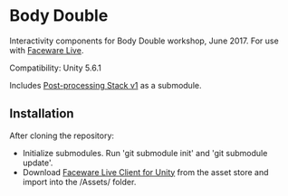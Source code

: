 # Body Double

Interactivity components for Body Double workshop, June 2017. For use with [Faceware Live](http://facewaretech.com/products/software/realtime-live/).

Compatibility: Unity 5.6.1

Includes [Post-processing Stack v1](https://github.com/Unity-Technologies/PostProcessing/tree/v1) as a submodule.

## Installation
After cloning the repository:

* Initialize submodules. Run 'git submodule init' and 'git submodule update'.
* Download [Faceware Live Client for Unity](https://www.assetstore.unity3d.com/en/#!/content/25392) from the asset store and import into the /Assets/ folder.